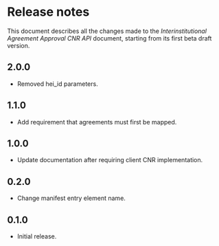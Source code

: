 Release notes
=============

This document describes all the changes made to the *Interinstitutional Agreement Approval CNR API*
document, starting from its first beta draft version.


2.0.0
-----

* Removed hei_id parameters.


1.1.0
-----

* Add requirement that agreements must first be mapped.


1.0.0
-----

* Update documentation after requiring client CNR implementation.


0.2.0
-----

* Change manifest entry element name.


0.1.0
-----

* Initial release.
